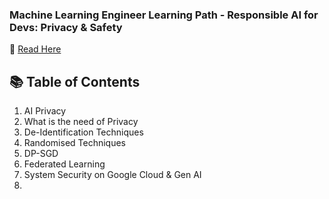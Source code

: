 ### Machine Learning Engineer Learning Path - Responsible AI for Devs: Privacy & Safety

📘 <a href='https://fern-stop-81f.notion.site/Machine-Learning-Engineer-Learning-Path-Responsible-AI-for-Devs-Privacy-Safety-1d513f9f5c038034baf6e90a16130d4d?pvs=4'> Read Here </a> 

## 📚 Table of Contents
1. AI Privacy
2. What is the need of Privacy
3. De-Identification Techniques
4. Randomised Techniques
5. DP-SGD
6. Federated Learning
7. System Security on Google Cloud & Gen AI
8. 
